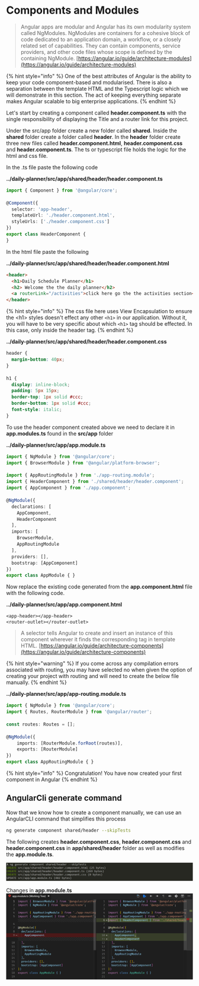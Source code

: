 # Components and Modules

> Angular apps are modular and Angular has its own modularity system called NgModules. NgModules are containers for a cohesive block of code dedicated to an application domain, a workflow, or a closely related set of capabilities. They can contain components, service providers, and other code files whose scope is defined by the containing NgModule. [https://angular.io/guide/architecture-modules](https://angular.io/guide/architecture-modules)

{% hint style="info" %}
One of the best attributes of Angular is the ability to keep your code component-based and modularised. There is also a separation between the template HTML and the Typescript logic which we will demonstrate in this section. The act of keeping everything separate makes Angular scalable to big enterprise applications.
{% endhint %}

Let's start by creating a component called **header.component.ts** with the single responsibility of displaying the Title and a router link for this project.

<!--
Shouldn't we just use:
``` bash
ng generate component shared/header --skipTests
```

That generates the similar code.

-->
Under the src/app folder create a new folder called **shared**. Inside the **shared** folder create a folder called **header**. In the **header** folder create three new files called **header.component.html**, **header.component.css** and **header.component.ts**. The ts or typescript file holds the logic for the html and css file.

In the .ts file paste the following code

**../daily-planner/src/app/shared/header/header.component.ts**

```typescript
import { Component } from '@angular/core';

@Component({
  selector: 'app-header',
  templateUrl: './header.component.html',
  styleUrls: ['./header.component.css']
})
export class HeaderComponent {
}

```

In the html file paste the following

**../daily-planner/src/app/shared/header/header.component.html**

```html
<header>
  <h1>Daily Schedule Planner</h1>
  <h2> Welcome the the daily planner</h2>
  <a routerLink="/activities">click here go the the activities section</a>
</header>

```

{% hint style="info" %}
The css file here uses View Encapsulation to ensure the &lt;h1&gt; styles doesn't effect any other `<h1>` in our application. Without it, you will have to be very specific about which `<h1>` tag should be effected. In this case, only inside the header tag.
{% endhint %}

**../daily-planner/src/app/shared/header/header.component.css**

```css
header {
  margin-bottom: 40px;
}

h1 {
  display: inline-block;
  padding: 5px 15px;
  border-top: 1px solid #ccc;
  border-bottom: 1px solid #ccc;
  font-style: italic;
}
```

To use the header component created above we need to declare it in **app.modules.ts** found in the **src/app** folder

**../daily-planner/src/app/app.module.ts**

```typescript
import { NgModule } from '@angular/core';
import { BrowserModule } from '@angular/platform-browser';

import { AppRoutingModule } from './app-routing.module';
import { HeaderComponent } from './shared/header/header.component';
import { AppComponent } from './app.component';

@NgModule({
  declarations: [
    AppComponent,
    HeaderComponent
  ],
  imports: [
    BrowserModule,
    AppRoutingModule
  ],
  providers: [],
  bootstrap: [AppComponent]
})
export class AppModule { }

```

Now replace the existing code generated from the **app.component.html** file with the following code.

**../daily-planner/src/app/app.component.html**

```markup
<app-header></app-header>
<router-outlet></router-outlet>
```

> A selector tells Angular to create and insert an instance of this component wherever it finds the corresponding tag in template HTML. [https://angular.io/guide/architecture-components](https://angular.io/guide/architecture-components)

{% hint style="warning" %}
If you come across any compilation errors associated with routing, you may have selected no when given the option of creating your project with routing and will need to create the below file manually.
{% endhint %}

**../daily-planner/src/app/app-routing.module.ts**

```typescript
import { NgModule } from '@angular/core';
import { Routes, RouterModule } from '@angular/router';

const routes: Routes = [];

@NgModule({
    imports: [RouterModule.forRoot(routes)],
    exports: [RouterModule]
})
export class AppRoutingModule { }

```

{% hint style="info" %}
Congratulation! You have now created your first component in Angular
{% endhint %}

## AngularCli generate command

Now that we know how to create a component manually, we can use an AngularCLI command that simplifies this process

``` bash
ng generate component shared/header --skipTests
```

The following creates **header.component.css**, **header.component.css** and **header.component.css** in **app/shared/header** folder as well as modifies the **app.module.ts**.

![Use ng generate to generate header component](../.gitbook/assets/ng-generate-header.png)

Changes in **app.module.ts**
![Use ng generate to generate header component](../.gitbook/assets/ng-generate-header-app-module.png)
